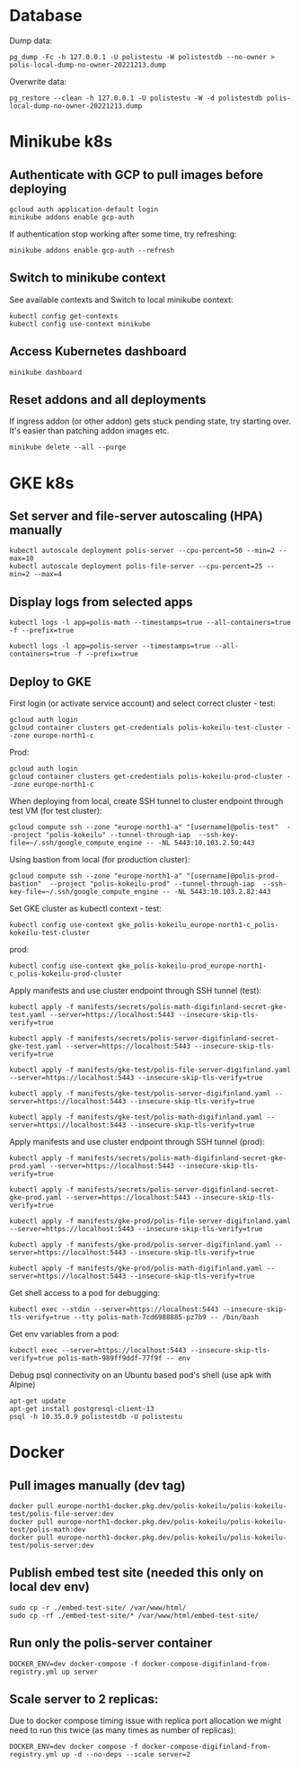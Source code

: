 
# Database

Dump data:
```
pg_dump -Fc -h 127.0.0.1 -U polistestu -W polistestdb --no-owner > polis-local-dump-no-owner-20221213.dump
```

Overwrite data:
```
pg_restore --clean -h 127.0.0.1 -U polistestu -W -d polistestdb polis-local-dump-no-owner-20221213.dump
```

# Minikube k8s

## Authenticate with GCP to pull images before deploying

```
gcloud auth application-default login
minikube addons enable gcp-auth
```
If authentication stop working after some time, try refreshing:
```
minikube addons enable gcp-auth --refresh
```

## Switch to minikube context
See available contexts and Switch to local minikube context:
```
kubectl config get-contexts
kubectl config use-context minikube
```

## Access Kubernetes dashboard
```
minikube dashboard
```

## Reset addons and all deployments
If ingress addon (or other addon) gets stuck pending state, try starting over. It's easier than patching addon images etc.
```
minikube delete --all --purge
```

# GKE k8s

## Set server and file-server autoscaling (HPA) manually
```
kubectl autoscale deployment polis-server --cpu-percent=50 --min=2 --max=10
kubectl autoscale deployment polis-file-server --cpu-percent=25 --min=2 --max=4
```

## Display logs from selected apps

```
kubectl logs -l app=polis-math --timestamps=true --all-containers=true -f --prefix=true
```
```
kubectl logs -l app=polis-server --timestamps=true --all-containers=true -f --prefix=true
```

## Deploy to GKE 

First login (or activate service account) and select correct cluster - test:
```
gcloud auth login
gcloud container clusters get-credentials polis-kokeilu-test-cluster --zone europe-north1-c
```
Prod:
```
gcloud auth login
gcloud container clusters get-credentials polis-kokeilu-prod-cluster --zone europe-north1-c
```


When deploying from local, create SSH tunnel to cluster endpoint through test VM (for test cluster):
```
gcloud compute ssh --zone "europe-north1-a" "[username]@polis-test"  --project "polis-kokeilu" --tunnel-through-iap  --ssh-key-file=~/.ssh/google_compute_engine -- -NL 5443:10.103.2.50:443
```
Using bastion from local (for production cluster):
```
gcloud compute ssh --zone "europe-north1-a" "[username]@polis-prod-bastion"  --project "polis-kokeilu-prod" --tunnel-through-iap  --ssh-key-file=~/.ssh/google_compute_engine -- -NL 5443:10.103.2.82:443
```



Set GKE cluster as kubectl context - test:
```
kubectl config use-context gke_polis-kokeilu_europe-north1-c_polis-kokeilu-test-cluster
```
prod:
```
kubectl config use-context gke_polis-kokeilu-prod_europe-north1-c_polis-kokeilu-prod-cluster
```


Apply manifests and use cluster endpoint through SSH tunnel (test):
```
kubectl apply -f manifests/secrets/polis-math-digifinland-secret-gke-test.yaml --server=https://localhost:5443 --insecure-skip-tls-verify=true

kubectl apply -f manifests/secrets/polis-server-digifinland-secret-gke-test.yaml --server=https://localhost:5443 --insecure-skip-tls-verify=true

kubectl apply -f manifests/gke-test/polis-file-server-digifinland.yaml --server=https://localhost:5443 --insecure-skip-tls-verify=true

kubectl apply -f manifests/gke-test/polis-server-digifinland.yaml --server=https://localhost:5443 --insecure-skip-tls-verify=true

kubectl apply -f manifests/gke-test/polis-math-digifinland.yaml --server=https://localhost:5443 --insecure-skip-tls-verify=true
```

Apply manifests and use cluster endpoint through SSH tunnel (prod):
```
kubectl apply -f manifests/secrets/polis-math-digifinland-secret-gke-prod.yaml --server=https://localhost:5443 --insecure-skip-tls-verify=true

kubectl apply -f manifests/secrets/polis-server-digifinland-secret-gke-prod.yaml --server=https://localhost:5443 --insecure-skip-tls-verify=true

kubectl apply -f manifests/gke-prod/polis-file-server-digifinland.yaml --server=https://localhost:5443 --insecure-skip-tls-verify=true

kubectl apply -f manifests/gke-prod/polis-server-digifinland.yaml --server=https://localhost:5443 --insecure-skip-tls-verify=true

kubectl apply -f manifests/gke-prod/polis-math-digifinland.yaml --server=https://localhost:5443 --insecure-skip-tls-verify=true

```

Get shell access to a pod for debugging: 

```
kubectl exec --stdin --server=https://localhost:5443 --insecure-skip-tls-verify=true --tty polis-math-7cd6988885-pz7b9 -- /bin/bash
```

Get env variables from a pod:
```
kubectl exec --server=https://localhost:5443 --insecure-skip-tls-verify=true polis-math-989ff9ddf-77f9f -- env
```

Debug psql connectivity on an Ubuntu based pod's shell (use apk with Alpine)
```
apt-get update
apt-get install postgresql-client-13
psql -h 10.35.0.9 polistestdb -U polistestu
```

# Docker

## Pull images manually (dev tag)
```
docker pull europe-north1-docker.pkg.dev/polis-kokeilu/polis-kokeilu-test/polis-file-server:dev
docker pull europe-north1-docker.pkg.dev/polis-kokeilu/polis-kokeilu-test/polis-math:dev
docker pull europe-north1-docker.pkg.dev/polis-kokeilu/polis-kokeilu-test/polis-server:dev
```


## Publish embed test site (needed this only on local dev env)
```
sudo cp -r ./embed-test-site/ /var/www/html/
sudo cp -rf ./embed-test-site/* /var/www/html/embed-test-site/
```

## Run only the polis-server container
```
DOCKER_ENV=dev docker-compose -f docker-compose-digifinland-from-registry.yml up server
```

## Scale server to 2 replicas:

Due to docker compose timing issue with replica port allocation we might need to run this twice (as many times as number of replicas):

```
DOCKER_ENV=dev docker compose -f docker-compose-digifinland-from-registry.yml up -d --no-deps --scale server=2
```